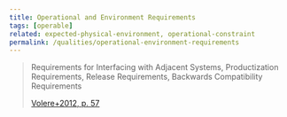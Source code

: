 ```yaml
---
title: Operational and Environment Requirements
tags: [operable]
related: expected-physical-environment, operational-constraint
permalink: /qualities/operational-environment-requirements
---
```


> Requirements for Interfacing with Adjacent Systems, Productization Requirements, Release Requirements, Backwards Compatibility Requirements
>
>[Volere+2012, p. 57](/references/#volere)


